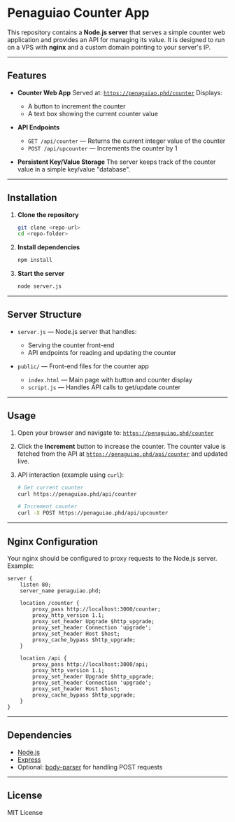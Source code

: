 # Penaguiao Counter App

This repository contains a **Node.js server** that serves a simple counter web application and provides an API for managing its value. It is designed to run on a VPS with **nginx** and a custom domain pointing to your server's IP.

---

## Features

* **Counter Web App**
  Served at: [`https://penaguiao.phd/counter`](https://penaguiao.phd/counter)
  Displays:

  * A button to increment the counter
  * A text box showing the current counter value

* **API Endpoints**

  * `GET /api/counter` — Returns the current integer value of the counter
  * `POST /api/upcounter` — Increments the counter by 1

* **Persistent Key/Value Storage**
  The server keeps track of the counter value in a simple key/value "database".

---

## Installation

1. **Clone the repository**

   ```bash
   git clone <repo-url>
   cd <repo-folder>
   ```

2. **Install dependencies**

   ```bash
   npm install
   ```

3. **Start the server**

   ```bash
   node server.js
   ```

---

## Server Structure

* `server.js` — Node.js server that handles:

  * Serving the counter front-end
  * API endpoints for reading and updating the counter

* `public/` — Front-end files for the counter app

  * `index.html` — Main page with button and counter display
  * `script.js` — Handles API calls to get/update counter
---

## Usage

1. Open your browser and navigate to:
   [`https://penaguiao.phd/counter`](https://penaguiao.phd/counter)

2. Click the **Increment** button to increase the counter.
   The counter value is fetched from the API at [`https://penaguiao.phd/api/counter`](https://penaguiao.phd/api/counter) and updated live.

3. API interaction (example using `curl`):

   ```bash
   # Get current counter
   curl https://penaguiao.phd/api/counter

   # Increment counter
   curl -X POST https://penaguiao.phd/api/upcounter
   ```

---

## Nginx Configuration

Your nginx should be configured to proxy requests to the Node.js server. Example:

```nginx
server {
    listen 80;
    server_name penaguiao.phd;

    location /counter {
        proxy_pass http://localhost:3000/counter;
        proxy_http_version 1.1;
        proxy_set_header Upgrade $http_upgrade;
        proxy_set_header Connection 'upgrade';
        proxy_set_header Host $host;
        proxy_cache_bypass $http_upgrade;
    }

    location /api {
        proxy_pass http://localhost:3000/api;
        proxy_http_version 1.1;
        proxy_set_header Upgrade $http_upgrade;
        proxy_set_header Connection 'upgrade';
        proxy_set_header Host $host;
        proxy_cache_bypass $http_upgrade;
    }
}
```

---

## Dependencies

* [Node.js](https://nodejs.org/)
* [Express](https://expressjs.com/)
* Optional: [body-parser](https://www.npmjs.com/package/body-parser) for handling POST requests

---

## License

MIT License
